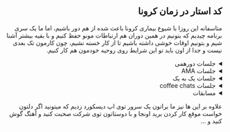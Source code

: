 <div dir="rtl" align='right'>


## کد استار در زمان کرونا

متاسفانه این روزا با شیوع بیماری کرونا باعث شده از هم دور باشیم، اما ما یک سری برنامه چیدیم که بتونیم در همین دوران هم ارتباطات مونو حفظ کنیم و با بقیه بیشتر آشنا شیم و بتونیم اوقات خوشی داشته باشیم تا از کار خسته نشیم، چون کارمون تک بعدی نیست و جدا از اون باید تو این شرایط روی روحیه خودمون هم کار کنیم.
  
<details>
  <summary>جلسات دورهمی </summary>
  
  <div  dir="rtl" align='right'>
  <br>

این جلسات رو ما برای این گذاشتیم که بیشتر با همدیگه صحبت کنیم و تو یک فضای غیر کاری و بیشتر توی یک فضای دوستانه بهم دیگه صحبت کنیم.
همونطور که میدونین ما تو کداستار دو تا تیم مختلف داریم، ممکنه همو تا حدودی بشناسین، اما میخوایم که بیشتر
دور هم جمع شیم و با هم بیشتر صحبت کنیم.
حالا این صحبت ها قراره حول یک سری موضوع های خاصی بچرخه که از قبل هم بتونیم راجبش فکر کنیم و توی جلسه حرف
برای گفتن داشته باشیم.

  </div>
  
  <ul>
   <li>
     <details>
       <summary>
         فیلم
       </summary>
       <p>
         این جلسه ها میتونه راجب موضوع یه فیلمی باشه که بچه ها دیده باشن، یا ببینن، یا با هم استریم
         کنن و ببینن و راجبش با هم دیگه صحبت کنیم و نقد کنیم.
       </p>
     </details>
   </li>
    
   <li>
     <details>
       <summary>
         موسیقی
       </summary>
       <p>
         موضوع این جلسه ها میتونه راجب موسیقی باشه و بشینیم با هم راجب خواننده ها و سلیقه موسیقی و
         این طور چیز ها صحبت کنیم.
       </p>
     </details>
   </li>
    
   <li>
    <details>
      <summary>
         کتاب خوانی
      </summary>
      <p>
        میتونیم با هم دیگه قرار بزاریم و یه کتاب بخونیم و هر آخر هفته راجبش صحبت کنیم، انواع اقسام
        کتاب ها از رمان گرفته تا کتاب های انگیزشی و ...
      </p>
    </details>
   </li>
        
   <li>
    <details>
      <summary>
        مطالب علمی و غیر علمی
      </summary>
      <p>
        یک سری از بچه ها مهارتی رو بلدن میتونن راجبش باهامون صحبت کنن و ازشون چیز میز یاد بگیریم،
        مثلا یک نفر راجب شیرینی صحبت کنه، راجب نجوم و ستاره ها، راجب تجربه تی ای بودن و ...
      </p>
    </details>
  </li>
    
  <li>
    <details>
      <summary>
        English gathering
      </summary>
      <p>
        توی این جلسه ها میتونیم یه سری دورهمی هایی داشته باشیم که باهم راجب یه مسئله ای با زبان
        انگلیسی صحبت کنیم که علاوه بر اون مهارت زبانمون هم قوی شه.
      </p>
    </details>
  </li>
</details>
  
  
<details>
  <summary>جلسات AMA</summary>
  //ToDo
  <div dir="rtl" align="right">
    <br>
    جلسه AMA یا همون Ask Me Anything یک سری جلساته که توی اون جلسه شما با راهبرتون یا یک سری افراد با تجربه در شرکت یک جلسه میذارید و توی اون
    جلسه هرچی که دلت بخواد میتونی راجب کار، شرکت، گذشته و آینده ستاره و هرچیزی که نیاز داشتی بپرسی و با
    راهبرت راجبش صحبت کنی.
    <br>
    <br>
    <p>
      [این لینک هم برای اطلاعات بیشتر میتونی مطالعه کنی](https://worldofwork.io/2019/07/ask-me-anything-sessions/)
    </p>
    <br>
    <p>
      در طول دوره کارآموزی شما دوتا از این جلسه ها داری که یکیش اوایل دوره کاراموزیت و بعدیش اواخر اون برگزار
      میشه.
    </p>
    
  </div>
</details>
  
<details>
  <summary>جلسات یک به یک </summary>

  <div dir="rtl" align="right">
    <p>
                جلسات یک به یک یا one-on-one یک سری جلسات دیگس که ما برات در نظر گرفتیم. توی این جلسات شما با
                راهبرت راجب خودتون و مشکلاتی که دارین یا که هرچی صحبت کنی و این در این جلسات شما میتونین فیدبک هاتون راجب کارآموزی تون به راهبرتون بدین و اینجوری کمک کنین که اون ها رفع بشن و محیط بهتر بشه،.
    </p>

    <p>
      [این لینک هم برای اطلاعات بیشتر میتونی مطالعه کنی.](https://knowyourteam.com/blog/2018/01/03/7-ways-to-prepare-for-an-effective-one-on-one-meeting-with-your-manager/
    </p>
  </div>
</details>
  
<details>
  <summary>جلسات coffee chats </summary>
  
  <div dir="rtl" align="right">
    <p>
      این جلسات برای این هست که شما با دوستان هم کارآموز خودتون بیشتر آشنا شید، به این شکل که شما میتونین طبق یه قراری با هم بزارین و با هم توی یه میتینگ صحبت کنین که همدیگر رو بیشتر بشناسین، جدای از این شما میتونین با افراد با تجربه تر شرکت هم همینکار رو کنید و یا حتی اگر خواستید به صورت رندوم با یک نفر وصل شید و یه جلسه coffee chats برید.
    </p>

    <p>
      [این لینک هم برای اطلاعات بیشتر میتونی مطالعه کنی.](https://knowyourteam.com/blog/2018/01/03/7-ways-to-prepare-for-an-effective-one-on-one-meeting-with-your-manager/
    <p>
      یک آپشن دیگه که برات در نظر گرفتیم اینه که تو میتونی خودت یکی از اعضای تیم ستاره رو انتخاب کنی و باهاش
      این جلسه رو بری یا که از طریق بات -ایدی بات- به صورت رندوم به یک نفر وصل شی و توی اون جلسه با هم صحبت
      کنین. 
    </p>
    
    یک آپشن دیگه که برات در نظر گرفتیم اینه که تو میتونی خودت یکی از اعضای تیم ستاره رو انتخاب کنی و باهاش
      این جلسه رو بری یا که از طریق بات -ایدی بات- به صورت رندوم به یک نفر وصل شی و توی اون جلسه با هم صحبت
      کنین.
  </div>
</details>
  
<details>
  <summary>مسابقات</summary>

  <div dir="rtl" align="right">
    <p>
      جدای از همه این جلسات یه سری مسابقه و بازی هم داریم که با هم انجام میدیم.
      بازی های کامپیوتری مثل کانتر، اسم فامیلی، اولون، پانتومیم، اسکریبل و ...
      و همینجور یه سری مسابقات برنامه نویسی داریم که توش قراره کد بزنیم و اول شیم و هم یک سری مسابقه های
      معمایی و پازلی که به لول آخر برسیم تا برنده شیم.
    </p>
  </div>
</details>

  علاوه بر این ها نیز ما براتون یک سرور توی اپ دیسکورد زدیم که میتونید اگر دلتون خواست موقع کار کردن برید اونجا و با دوستاتون توی شرکت صحبت کنید و آهنگ گوش کنید و ...
</div>
